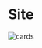 # Site
![cards](https://user-images.githubusercontent.com/68075842/136585722-eb3f4a0b-5ab0-432f-b4bb-85383f2703ff.png)
